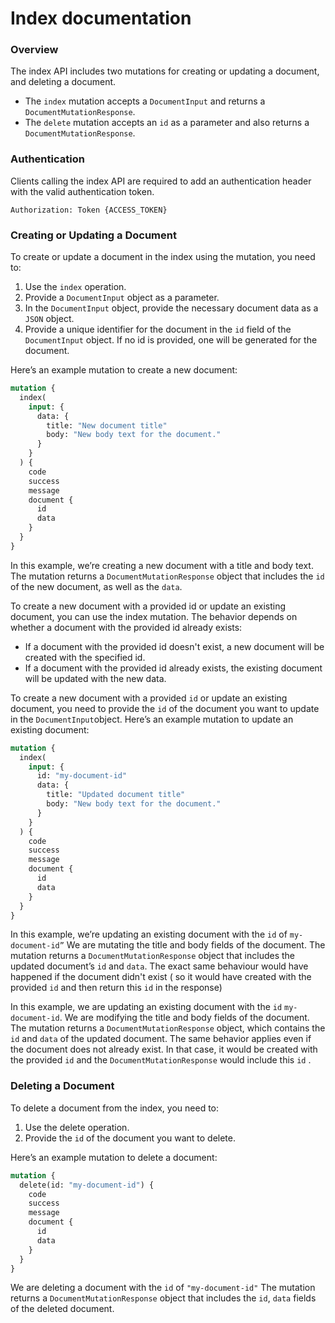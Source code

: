 # Index documentation

### Overview

The index API includes two mutations for creating or updating a document, and deleting a document.

- The `index` mutation accepts a `DocumentInput` and returns a `DocumentMutationResponse`.
- The `delete` mutation accepts an `id` as a parameter and also returns a `DocumentMutationResponse`.

### Authentication

Clients calling the index API are required to add an authentication header with the valid authentication token.

```
Authorization: Token {ACCESS_TOKEN}
```

### Creating or Updating a Document

To create or update a document in the index using the mutation, you need to:

1. Use the `index` operation.
2. Provide a `DocumentInput` object as a parameter.
3. In the `DocumentInput` object, provide the necessary document data as a `JSON` object.
4. Provide a unique identifier for the document in the `id` field of the `DocumentInput` object. If no id is provided, one will be generated for the document.

Here’s an example mutation to create a new document:

```graphql
mutation {
  index(
    input: {
      data: {
        title: "New document title"
        body: "New body text for the document."
      }
    }
  ) {
    code
    success
    message
    document {
      id
      data
    }
  }
}
```

In this example, we’re creating a new document with a title and body text. The mutation returns a `DocumentMutationResponse` object that includes the `id` of the new document, as well as the `data`.

To create a new document with a provided id or update an existing document, you can use the index mutation. The behavior depends on whether a document with the provided id already exists:

- If a document with the provided id doesn't exist, a new document will be created with the specified id.
- If a document with the provided id already exists, the existing document will be updated with the new data.

To create a new document with a provided `id` or update an existing document, you need to provide the `id` of the document you want to update in the `DocumentInput`object. Here’s an example mutation to update an existing document:

```graphql
mutation {
  index(
    input: {
      id: "my-document-id"
      data: {
        title: "Updated document title"
        body: "New body text for the document."
      }
    }
  ) {
    code
    success
    message
    document {
      id
      data
    }
  }
}
```

In this example, we’re updating an existing document with the `id` of `my-document-id”` We are mutating the title and body fields of the document. The mutation returns a `DocumentMutationResponse` object that includes the updated document’s `id` and `data`. The exact
same behaviour would have happened if the document didn't exist ( so it would have created with the provided `id` and then return this `id` in the response) 

In this example, we are updating an existing document with the `id` `my-document-id`. We are modifying the title and body fields of the document. The mutation returns a `DocumentMutationResponse` object, which contains the `id` and `data` of the updated document. 
The same behavior applies even if the document does not already exist. In that case, it would be created with the provided `id` and the `DocumentMutationResponse` would include this `id` .

### Deleting a Document

To delete a document from the index, you need to:

1. Use the delete operation.
2. Provide the `id` of the document you want to delete.

Here’s an example mutation to delete a document:

```graphql
mutation {
  delete(id: "my-document-id") {
    code
    success
    message
    document {
      id
      data
    }
  }
}
```

We are deleting a document with the `id` of `"my-document-id"` The mutation returns a `DocumentMutationResponse` object that includes the `id`, `data` fields of the deleted document.
